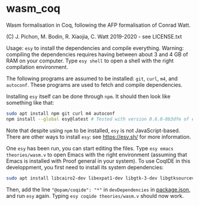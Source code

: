 # wasm_coq
Wasm formalisation in Coq, following the AFP formalisation of Conrad Watt.

(C) J. Pichon, M. Bodin, R. Xiaojia, C. Watt 2019-2020 - see LICENSE.txt

Usage: `esy` to install the dependencies and compile everything.
Warning: compiling the dependencies requires having between about 3 and 4 GB of RAM on your computer.
Type `esy shell` to open a shell with the right compilation environment.

The following programs are assumed to be installed: `git`, `curl`, `m4`, and `autoconf`.
These programs are used to fetch and compile dependencies.

Installing `esy` itself can be done through `npm`.
It should then look like something like that:
```bash
sudo apt install npm git curl m4 autoconf
npm install --global esy@latest # Tested with version 0.6.0-8b3dfe of esy.
```
Note that despite using `npm` to be installed, `esy` is not JavaScript-based.
There are other ways to install `esy`: see <https://esy.sh/> for more information.

One `esy` has been run, you can start editing the files.
Type `esy emacs theories/wasm.v` to open Emacs with the right environment (assuming that Emacs is installed with Proof general in your system).
To use CoqIDE in this developpment, you first need to install its system dependencies:
```bash
sudo apt install libcairo2-dev libexpat1-dev libgtk-3-dev libgtksourceview-3.0-dev
```
Then, add the line `"@opam/coqide": "*"` in `devDependencies` in [package.json](./package.json), and run `esy` again.
Typing `esy coqide theories/wasm.v` should now work.

